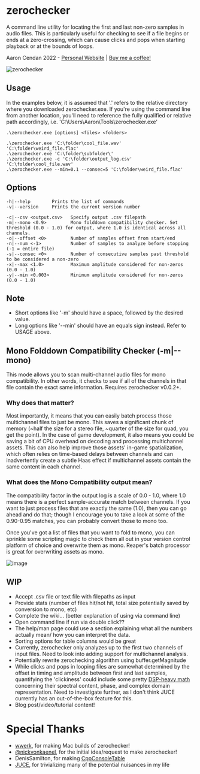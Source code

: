 # zerochecker
A command line utility for locating the first and last non-zero samples in audio files.
This is particularly useful for checking to see if a file begins or ends at a zero-crossing,
which can cause clicks and pops when starting playback or at the bounds of loops. 

Aaron Cendan 2022 - [Personal Website](https://aaroncendan.me) | [Buy me a coffee!](https://ko-fi.com/acendan_)

![zerochecker](https://user-images.githubusercontent.com/65690085/186048220-d843ab0d-1e44-40d7-bb7c-a56042da7129.png)

## Usage
In the examples below, it is assumed that '.\' refers to the relative directory where you downloaded
zerochecker.exe. If you're using the command line from another location, you'll need to reference
the fully qualified or relative path accordingly, i.e. 'C:\Users\Aaron\Tools\zerochecker.exe'

    .\zerochecker.exe [options] <files> <folders>
    
    .\zerochecker.exe 'C:\folder\cool_file.wav' 'C:\folder\weird_file.flac'
    .\zerochecker.exe 'C:\folder\subfolder\'
    .\zerochecker.exe -c 'C:\folder\output_log.csv' 'C:\folder\cool_file.wav'
    .\zerochecker.exe --min=0.1 --consec=5 'C:\folder\weird_file.flac'

## Options
    -h|--help        Prints the list of commands
    -v|--version     Prints the current version number

    -c|--csv <output.csv>   Specify output .csv filepath
    -m|--mono <0.9>         Mono folddown compatibility checker. Set threshold (0.0 - 1.0) for output, where 1.0 is identical across all channels.
    -o|--offset <0>         Number of samples offset from start/end
    -n|--num <-1>           Number of samples to analyze before stopping (-1 = entire file)
    -s|--consec <0>         Number of consecutive samples past threshold to be considered a non-zero
    -x|--max <1.0>          Maximum amplitude considered for non-zeros (0.0 - 1.0)
    -y|--min <0.003>        Minimum amplitude considered for non-zeros (0.0 - 1.0)
    
## Note
- Short options like '-m' should have a space, followed by the desired value.
- Long options like '--min' should have an equals sign instead. Refer to USAGE above.
    

## Mono Folddown Compatibility Checker (-m|--mono)
This mode allows you to scan multi-channel audio files for mono compatibility. In other words, it checks to see if all of the channels in that file contain the exact same information. Requires zerochecker v0.0.2+.
 
### Why does that matter?
Most importantly, it means that you can easily batch process those multichannel files to just be mono. This saves a significant chunk of memory (~half the size for a stereo file, ~quarter of the size for quad, you get the point). In the case of game development, it also means you could be saving a bit of CPU overhead on decoding and processing multichannel assets. This can also help improve those assets' in-game spatialization, which often relies on time-based delays between channels and can inadvertently create a subtle Haas effect if multichannel assets contain the same content in each channel.
 
### What does the Mono Compatibility output mean?
The compatibility factor in the output log is a scale of 0.0 - 1.0, where 1.0 means there is a perfect sample-accurate match between channels. If you want to just process files that are exactly the same (1.0), then you can go ahead and do that; though I encourage you to take a look at some of the 0.90-0.95 matches, you can probably convert those to mono too.
 
Once you've got a list of files that you want to fold to mono, you can sprinkle some scripting magic to check them all out in your version control platform of choice and overwrite them as mono. Reaper's batch processor is great for overwriting assets as mono. 

![image](https://user-images.githubusercontent.com/65690085/191663408-f142029a-96f6-4eec-a2cd-ba5787cbe071.png)
    

## WIP
- Accept .csv file or text file with filepaths as input
- Provide stats (number of files hit/not hit, total size potentially saved by conversion to mono, etc)
- Complete the wiki... (better explanation of using via command line)
- Open command line if run via double click??
- The help/man page could use a section explaining what all the numbers actually mean/
  how you can interpret the data.
- Sorting options for table columns would be great
- Currently, zerochecker only analyzes up to the first two channels of input files. 
  Need to look into adding support for multichannel analysis.
- Potentially rewrite zerochecking algorithm using buffer.getMagnitude
- While clicks and pops in looping files are somewhat determined by the offset in timing 
  and amplitude between first and last samples, quantifying the 'clickiness' could include some
  pretty [DSP-heavy math](https://ofai.at/papers/oefai-tr-2006-12.pdf) concerning their 
  spectral content, phase, and complex domain representation. Need to investigate further, as 
  I don't think JUCE currently has an out-of-the-box feature for this.
- Blog post/video/tutorial content!
  
# Special Thanks
- [wwerk](https://github.com/wwerk), for making Mac builds of zerochecker!
- [@nickvonkaenel](https://twitter.com/nickvonkaenel), for the initial idea/request to make zerochecker!
- DenisSamilton, for making [CppConsoleTable](https://github.com/DenisSamilton/CppConsoleTable/)
- [JUCE](https://juce.com/), for trivializing many of the potential nuisances in my life
